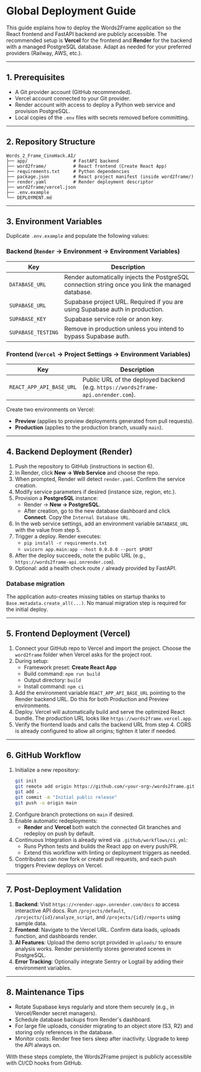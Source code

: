 # Global Deployment Guide

This guide explains how to deploy the Words2Frame application so the React frontend and FastAPI backend are publicly accessible. The recommended setup is **Vercel** for the frontend and **Render** for the backend with a managed PostgreSQL database. Adapt as needed for your preferred providers (Railway, AWS, etc.).

---

## 1. Prerequisites

- A Git provider account (GitHub recommended).
- Vercel account connected to your Git provider.
- Render account with access to deploy a Python web service and provision PostgreSQL.
- Local copies of the `.env` files with secrets removed before committing.

---

## 2. Repository Structure

```
Words_2_Frame_CineHack.AI/
├── app/                 # FastAPI backend
├── word2frame/          # React frontend (Create React App)
├── requirements.txt     # Python dependencies
├── package.json         # React project manifest (inside word2frame/)
├── render.yaml          # Render deployment descriptor
├── word2frame/vercel.json
├── .env.example
└── DEPLOYMENT.md
```

---

## 3. Environment Variables

Duplicate `.env.example` and populate the following values:

### Backend (`Render` → **Environment → Environment Variables**)

| Key | Description |
| --- | --- |
| `DATABASE_URL` | Render automatically injects the PostgreSQL connection string once you link the managed database. |
| `SUPABASE_URL` | Supabase project URL. Required if you are using Supabase auth in production. |
| `SUPABASE_KEY` | Supabase service role or anon key. |
| `SUPABASE_TESTING` | Remove in production unless you intend to bypass Supabase auth. |

### Frontend (`Vercel` → **Project Settings → Environment Variables**)

| Key | Description |
| --- | --- |
| `REACT_APP_API_BASE_URL` | Public URL of the deployed backend (e.g. `https://words2frame-api.onrender.com`). |

Create two environments on Vercel:
- **Preview** (applies to preview deployments generated from pull requests).
- **Production** (applies to the production branch, usually `main`).

---

## 4. Backend Deployment (Render)

1. Push the repository to GitHub (instructions in section 6).
2. In Render, click **New → Web Service** and choose the repo.
3. When prompted, Render will detect `render.yaml`. Confirm the service creation.
4. Modify service parameters if desired (instance size, region, etc.).
5. Provision a **PostgreSQL** instance:
   - Render → **New → PostgreSQL**.
   - After creation, go to the new database dashboard and click **Connect**. Copy the `Internal Database URL`.
6. In the web service settings, add an environment variable `DATABASE_URL` with the value from step 5.
7. Trigger a deploy. Render executes:
   - `pip install -r requirements.txt`
   - `uvicorn app.main:app --host 0.0.0.0 --port $PORT`
8. After the deploy succeeds, note the public URL (e.g., `https://words2frame-api.onrender.com`).
9. Optional: add a health check route `/` already provided by FastAPI.

### Database migration

The application auto-creates missing tables on startup thanks to `Base.metadata.create_all(...)`. No manual migration step is required for the initial deploy.

---

## 5. Frontend Deployment (Vercel)

1. Connect your GitHub repo to Vercel and import the project. Choose the `word2frame` folder when Vercel asks for the project root.
2. During setup:
   - Framework preset: **Create React App**
   - Build command: `npm run build`
   - Output directory: `build`
   - Install command: `npm ci`
3. Add the environment variable `REACT_APP_API_BASE_URL` pointing to the Render backend URL. Do this for both Production and Preview environments.
4. Deploy. Vercel will automatically build and serve the optimized React bundle. The production URL looks like `https://words2frame.vercel.app`.
5. Verify the frontend loads and calls the backend URL from step 4. CORS is already configured to allow all origins; tighten it later if needed.

---

## 6. GitHub Workflow

1. Initialize a new repository:
   ```bash
   git init
   git remote add origin https://github.com/<your-org>/words2frame.git
   git add .
   git commit -m "Initial public release"
   git push -u origin main
   ```
2. Configure branch protections on `main` if desired.
3. Enable automatic redeployments:
   - **Render** and **Vercel** both watch the connected Git branches and redeploy on push by default.
4. Continuous Integration is already wired via `.github/workflows/ci.yml`:
   - Runs Python tests and builds the React app on every push/PR.
   - Extend this workflow with linting or deployment triggers as needed.
5. Contributors can now fork or create pull requests, and each push triggers Preview deploys on Vercel.

---

## 7. Post-Deployment Validation

1. **Backend**: Visit `https://<render-app>.onrender.com/docs` to access interactive API docs. Run `/projects/default`, `/projects/{id}/analyze_script`, and `/projects/{id}/reports` using sample data.
2. **Frontend**: Navigate to the Vercel URL. Confirm data loads, uploads function, and dashboards render.
3. **AI Features**: Upload the demo script provided in `uploads/` to ensure analysis works. Render persistently stores generated scenes in PostgreSQL.
4. **Error Tracking**: Optionally integrate Sentry or Logtail by adding their environment variables.

---

## 8. Maintenance Tips

- Rotate Supabase keys regularly and store them securely (e.g., in Vercel/Render secret managers).
- Schedule database backups from Render's dashboard.
- For large file uploads, consider migrating to an object store (S3, R2) and storing only references in the database.
- Monitor costs: Render free tiers sleep after inactivity. Upgrade to keep the API always on.

With these steps complete, the Words2Frame project is publicly accessible with CI/CD hooks from GitHub.
